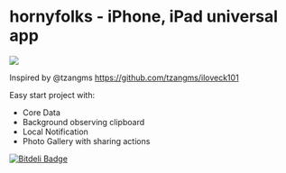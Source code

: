 hornyfolks - iPhone, iPad universal app
==========

![](https://raw.github.com/saiday/hornyfolks/master/docs/hornyfolks.gif)

Inspired by @tzangms
https://github.com/tzangms/iloveck101

Easy start project with:
- Core Data
- Background observing clipboard
- Local Notification
- Photo Gallery with sharing actions


[![Bitdeli Badge](https://d2weczhvl823v0.cloudfront.net/saiday/hornyfolks/trend.png)](https://bitdeli.com/free "Bitdeli Badge")

